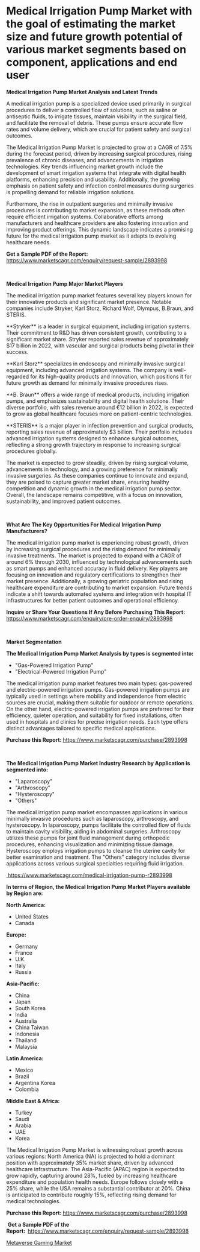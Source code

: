 <p><h1>Medical Irrigation Pump Market with the goal of estimating the market size and future growth potential of various market segments based on component, applications and end user</h1></p><p><strong>Medical Irrigation Pump Market Analysis and Latest Trends</strong></p>
<p><p>A medical irrigation pump is a specialized device used primarily in surgical procedures to deliver a controlled flow of solutions, such as saline or antiseptic fluids, to irrigate tissues, maintain visibility in the surgical field, and facilitate the removal of debris. These pumps ensure accurate flow rates and volume delivery, which are crucial for patient safety and surgical outcomes.</p><p>The Medical Irrigation Pump Market is projected to grow at a CAGR of 7.5% during the forecast period, driven by increasing surgical procedures, rising prevalence of chronic diseases, and advancements in irrigation technologies. Key trends influencing market growth include the development of smart irrigation systems that integrate with digital health platforms, enhancing precision and usability. Additionally, the growing emphasis on patient safety and infection control measures during surgeries is propelling demand for reliable irrigation solutions. </p><p>Furthermore, the rise in outpatient surgeries and minimally invasive procedures is contributing to market expansion, as these methods often require efficient irrigation systems. Collaborative efforts among manufacturers and healthcare providers are also fostering innovation and improving product offerings. This dynamic landscape indicates a promising future for the medical irrigation pump market as it adapts to evolving healthcare needs.</p></p>
<p><strong>Get a Sample PDF of the Report:&nbsp;</strong> <a href="https://www.marketscagr.com/enquiry/request-sample/2893998?utm_campaign=3228&utm_medium=2&utm_source=Github&utm_content=ia&utm_term=15032025&utm_id=medical-irrigation-pump">https://www.marketscagr.com/enquiry/request-sample/2893998</a></p>
<p>&nbsp;</p>
<p><strong>Medical Irrigation Pump Major Market Players</strong></p>
<p><p>The medical irrigation pump market features several key players known for their innovative products and significant market presence. Notable companies include Stryker, Karl Storz, Richard Wolf, Olympus, B.Braun, and STERIS.</p><p>**Stryker** is a leader in surgical equipment, including irrigation systems. Their commitment to R&D has driven consistent growth, contributing to a significant market share. Stryker reported sales revenue of approximately $17 billion in 2022, with vascular and surgical products being pivotal in their success.</p><p>**Karl Storz** specializes in endoscopy and minimally invasive surgical equipment, including advanced irrigation systems. The company is well-regarded for its high-quality products and innovation, which positions it for future growth as demand for minimally invasive procedures rises.</p><p>**B. Braun** offers a wide range of medical products, including irrigation pumps, and emphasizes sustainability and digital health solutions. Their diverse portfolio, with sales revenue around €12 billion in 2022, is expected to grow as global healthcare focuses more on patient-centric technologies.</p><p>**STERIS** is a major player in infection prevention and surgical products, reporting sales revenue of approximately $3 billion. Their portfolio includes advanced irrigation systems designed to enhance surgical outcomes, reflecting a strong growth trajectory in response to increasing surgical procedures globally.</p><p>The market is expected to grow steadily, driven by rising surgical volume, advancements in technology, and a growing preference for minimally invasive surgeries. As these companies continue to innovate and expand, they are poised to capture greater market share, ensuring healthy competition and dynamic growth in the medical irrigation pump sector. Overall, the landscape remains competitive, with a focus on innovation, sustainability, and improved patient outcomes.</p></p>
<p>&nbsp;</p>
<p><strong>What Are The Key Opportunities For Medical Irrigation Pump Manufacturers?</strong></p>
<p><p>The medical irrigation pump market is experiencing robust growth, driven by increasing surgical procedures and the rising demand for minimally invasive treatments. The market is projected to expand with a CAGR of around 6% through 2030, influenced by technological advancements such as smart pumps and enhanced accuracy in fluid delivery. Key players are focusing on innovation and regulatory certifications to strengthen their market presence. Additionally, a growing geriatric population and rising healthcare expenditure are contributing to market expansion. Future trends indicate a shift towards automated systems and integration with hospital IT infrastructures for better patient outcomes and operational efficiency.</p></p>
<p><strong>Inquire or Share Your Questions If Any Before Purchasing This Report:</strong> <a href="https://www.marketscagr.com/enquiry/pre-order-enquiry/2893998?utm_campaign=3228&utm_medium=2&utm_source=Github&utm_content=ia&utm_term=15032025&utm_id=medical-irrigation-pump">https://www.marketscagr.com/enquiry/pre-order-enquiry/2893998</a></p>
<p>&nbsp;</p>
<p><strong>Market Segmentation</strong></p>
<p><strong>The Medical Irrigation Pump Market Analysis by types is segmented into:</strong></p>
<p><ul><li>"Gas-Powered Irrigation Pump"</li><li>"Electrical-Powered Irrigation Pump"</li></ul></p>
<p><p>The medical irrigation pump market features two main types: gas-powered and electric-powered irrigation pumps. Gas-powered irrigation pumps are typically used in settings where mobility and independence from electric sources are crucial, making them suitable for outdoor or remote operations. On the other hand, electric-powered irrigation pumps are preferred for their efficiency, quieter operation, and suitability for fixed installations, often used in hospitals and clinics for precise irrigation needs. Each type offers distinct advantages tailored to specific medical applications.</p></p>
<p><strong>Purchase this Report:&nbsp;</strong><a href="https://www.marketscagr.com/purchase/2893998?utm_campaign=3228&utm_medium=2&utm_source=Github&utm_content=ia&utm_term=15032025&utm_id=medical-irrigation-pump">https://www.marketscagr.com/purchase/2893998</a></p>
<p>&nbsp;</p>
<p><strong>The Medical Irrigation Pump Market Industry Research by Application is segmented into:</strong></p>
<p><ul><li>"Laparoscopy"</li><li>"Arthroscopy"</li><li>"Hysteroscopy"</li><li>"Others"</li></ul></p>
<p><p>The medical irrigation pump market encompasses applications in various minimally invasive procedures such as laparoscopy, arthroscopy, and hysteroscopy. In laparoscopy, pumps facilitate the controlled flow of fluids to maintain cavity visibility, aiding in abdominal surgeries. Arthroscopy utilizes these pumps for joint fluid management during orthopedic procedures, enhancing visualization and minimizing tissue damage. Hysteroscopy employs irrigation pumps to cleanse the uterine cavity for better examination and treatment. The "Others" category includes diverse applications across various surgical specialties requiring fluid irrigation.</p></p>
<p><a href="https://www.marketscagr.com/medical-irrigation-pump-r2893998?utm_campaign=3228&utm_medium=2&utm_source=Github&utm_content=ia&utm_term=15032025&utm_id=medical-irrigation-pump">&nbsp;https://www.marketscagr.com/medical-irrigation-pump-r2893998</a></p>
<p><strong>In terms of Region, the Medical Irrigation Pump Market Players available by Region are:</strong></p>
<p>
    <p> <strong> North America: </strong>
        <ul>
            <li>United States</li>
            <li>Canada</li>
        </ul>
        </p> 
    <p> <strong> Europe: </strong>
        <ul>
            <li>Germany</li>
            <li>France</li>
            <li>U.K.</li>
            <li>Italy</li>
            <li>Russia</li>
        </ul>
        </p> 
    <p> <strong> Asia-Pacific: </strong>
        <ul>
            <li>China</li>
            <li>Japan</li>
            <li>South Korea</li>
            <li>India</li>
            <li>Australia</li>
            <li>China Taiwan</li>
            <li>Indonesia</li>
            <li>Thailand</li>
            <li>Malaysia</li>
        </ul>
        </p> 
    <p> <strong> Latin America: </strong>
        <ul>
            <li>Mexico</li>
            <li>Brazil</li>
            <li>Argentina Korea</li>
            <li>Colombia</li>
        </ul>
        </p> 
    <p> <strong> Middle East & Africa: </strong>
        <ul>
            <li>Turkey</li>
            <li>Saudi</li>
            <li>Arabia</li>
            <li>UAE</li>
            <li>Korea</li>
        </ul>
    </p>
    </p>
<p><p>The Medical Irrigation Pump Market is witnessing robust growth across various regions: North America (NA) is projected to hold a dominant position with approximately 35% market share, driven by advanced healthcare infrastructure. The Asia-Pacific (APAC) region is expected to grow rapidly, capturing around 28%, fueled by increasing healthcare expenditure and population health needs. Europe follows closely with a 25% share, while the USA remains a substantial contributor at 20%. China is anticipated to contribute roughly 15%, reflecting rising demand for medical technologies.</p></p>
<p><strong>Purchase this Report: </strong><a href="https://www.marketscagr.com/purchase/2893998?utm_campaign=3228&utm_medium=2&utm_source=Github&utm_content=ia&utm_term=15032025&utm_id=medical-irrigation-pump">https://www.marketscagr.com/purchase/2893998</a></p>
<p>&nbsp;<strong>Get a Sample PDF of the Report:&nbsp;&nbsp;</strong><a href="https://www.marketscagr.com/enquiry/request-sample/2893998?utm_campaign=3228&utm_medium=2&utm_source=Github&utm_content=ia&utm_term=15032025&utm_id=medical-irrigation-pump">https://www.marketscagr.com/enquiry/request-sample/2893998</a></p>
<p><strong></strong></p>
<p><p><a href="https://github.com/donkalucine10/Market-Research-Report-List-1/blob/main/metaverse-gaming-market.md?utm_campaign=3228&utm_medium=2&utm_source=Github&utm_content=ia&utm_term=15032025&utm_id=medical-irrigation-pump">Metaverse Gaming Market</a></p></p>